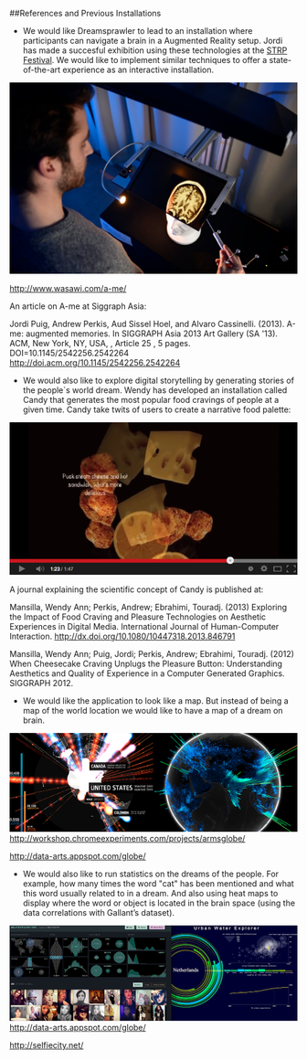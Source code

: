 ##References and Previous Installations


* We would like Dreamsprawler to lead to an installation where participants can navigate a brain in a Augmented Reality setup. Jordi has made a succesful exhibition using these technologies at the [STRP Festival](http://strp.nl/en/strp%20biënnale/2013/jordi-puig/). We would like to implement similar techniques to offer a state-of-the-art experience as an interactive installation.


[![A-me:Augmented memories](../project_images/ref_ame.jpg?raw=true)](https://vimeo.com/68279845)

http://www.wasawi.com/a-me/

An article on A-me at Siggraph Asia:

Jordi Puig, Andrew Perkis, Aud Sissel Hoel, and Alvaro Cassinelli. (2013). A-me: augmented memories. In SIGGRAPH Asia 2013 Art Gallery (SA '13). ACM, New York, NY, USA, , Article 25 , 5 pages. DOI=10.1145/2542256.2542264 http://doi.acm.org/10.1145/2542256.2542264

* We would also like to explore digital storytelling by generating stories of the people`s world dream. Wendy has developed an installation called Candy that generates the most popular food cravings of people at a given time. Candy take twits of users to create a narrative food palette:

[![Candy](../project_images/ref_3b.png?raw=true)](https://www.youtube.com/watch?v=XQum_UZOzuQ)

A journal explaining the scientific concept of Candy is published at:

Mansilla, Wendy Ann; Perkis, Andrew; Ebrahimi, Touradj. (2013) Exploring the Impact of Food Craving and Pleasure Technologies on Aesthetic Experiences in Digital Media. International Journal of Human-Computer Interaction. http://dx.doi.org/10.1080/10447318.2013.846791

Mansilla, Wendy Ann; Puig, Jordi; Perkis, Andrew; Ebrahimi, Touradj. (2012) When Cheesecake Craving Unplugs the Pleasure Button: Understanding Aesthetics and Quality of Experience in a Computer Generated Graphics. SIGGRAPH 2012.


* We would like the application to look like a map. But instead of being a map of the world location we would like to have a map of a dream on brain.

![world](../project_images/ref_1b.png?raw=true "world")
http://workshop.chromeexperiments.com/projects/armsglobe/

http://data-arts.appspot.com/globe/


* We would also like to run statistics on the dreams of the people. For example, how many times the word "cat" has been mentioned and what this word usually related to in a dream. And also using heat maps to display where the word or object is located in the brain space (using the data correlations with Gallant’s dataset).

![visualisation](../project_images/ref_2b.png?raw=true "visualisation")
http://data-arts.appspot.com/globe/

http://selfiecity.net/


